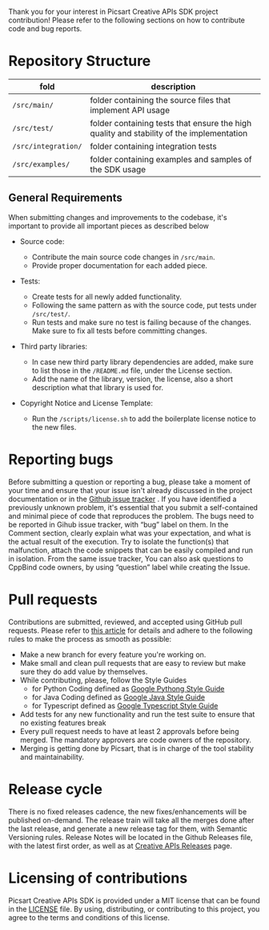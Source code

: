 Thank you for your interest in Picsart Creative APIs SDK project contribution! Please refer to the following sections on how to contribute code and bug reports.

# Repository Structure

| fold                | description                                                                              |
|---------------------|------------------------------------------------------------------------------------------|
| `/src/main/`        | folder containing the source files that implement API usage                              |
| `/src/test/`        | folder containing tests that ensure the high quality and stability of the implementation |
| `/src/integration/` | folder containing integration tests                                                      |
| `/src/examples/`    | folder containing examples and samples of the SDK usage                                  |

## General Requirements

When submitting changes and improvements to the codebase, it's important to provide all important pieces as described below

- Source code:
  - Contribute the main source code changes in `/src/main`.
  - Provide proper documentation for each added piece.

- Tests:
  - Create tests for all newly added functionality.
  - Following the same pattern as with the source code, put tests under `/src/test/`.
  - Run tests and make sure no test is failing because of the changes. Make sure to fix all tests before committing changes.
  
- Third party libraries:
  - In case new third party library dependencies are added, make sure to list those in the `/README.md` file, under the License section.
  - Add the name of the library, version, the license, also a short description what that library is used for.

- Copyright Notice and License Template:
  - Run the `/scripts/license.sh` to add the boilerplate license notice to the new files.

# Reporting bugs
Before submitting a question or reporting a bug, please take a moment of your time and ensure that your issue isn't already discussed in the project documentation or in the [Github issue tracker](../../issues) . 
If you have identified a previously unknown problem, it's essential that you submit a self-contained and minimal piece of code that reproduces the problem. The bugs need to be reported in Gihub issue tracker, with “bug” label on them. In the Comment section, clearly explain what was your expectation, and what is the actual result of the execution. Try to isolate the function(s) that malfunction, attach the code snippets that can be easily compiled and run in isolation.
From the same issue tracker, You can also ask questions to CppBind code owners, by using “question” label while creating the Issue.

# Pull requests
Contributions are submitted, reviewed, and accepted using GitHub pull requests. Please refer to [this article](https://docs.github.com/en/pull-requests/collaborating-with-pull-requests/proposing-changes-to-your-work-with-pull-requests/about-pull-requests) for details and adhere to the following rules to make the process as smooth as possible:
- Make a new branch for every feature you're working on.
- Make small and clean pull requests that are easy to review but make sure they do add value by themselves.
- While contributing, please, follow the Style Guides
  - for Python Coding defined as [Google Pythong Style Guide](https://google.github.io/styleguide/pyguide.html)
  - for Java Coding defined as [Google Java Style Guide](https://google.github.io/styleguide/javaguide.html)
  - for Typescript defined as [Google Typescript Style Guide](https://google.github.io/styleguide/tsguide.html)
- Add tests for any new functionality and run the test suite to ensure that no existing features break
- Every pull request needs to have at least 2 approvals before being merged. The mandatory approvers are code owners of the repository.
- Merging is getting done by Picsart, that is in charge of the tool stability and maintainability.
 
# Release cycle
There is no fixed releases cadence, the new fixes/enhancements will be published on-demand.
The release train will take all the merges done after the last release, and generate a new release tag for them, with Semantic Versioning rules. 
Release Notes will be located in the Github Releases file, with the latest first order, as well as at [Creative APIs Releases](https://docs.picsart.io/docs/creative-apis-releases) page.

# Licensing of contributions
Picsart Creative APIs SDK is provided under a MIT license that can be found in the [LICENSE](./LICENSE) file. By using, distributing, or contributing to this project, you agree to the terms and conditions of this license.
